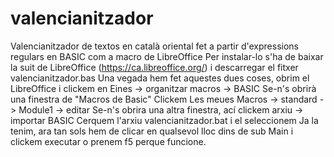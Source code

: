 # valencianitzador
Valencianitzador de textos en català oriental fet a partir d'expressions regulars en BASIC com a macro de LibreOffice
Per instalar-lo s'ha de baixar la suit de LibreOffice (https://ca.libreoffice.org/) i descarregar el fitxer valencianitzador.bas
Una vegada hem fet aquestes dues coses, obrim el LibreOffice i clickem en Eines -> organitzar macros -> BASIC
Se-n's obrirà una finestra de "Macros de Basic"
Clickem Les meues Macros -> standard -> Module1 -> editar
Se-n's obrira una altra finestra, ací clickem arxiu -> importar BASIC
Cerquem l'arxiu valencianitzador.bat i el seleccionem
Ja la tenim, ara tan sols hem de clicar en qualsevol lloc dins de sub Main i clickem executar o prenem f5 perque funcione.
